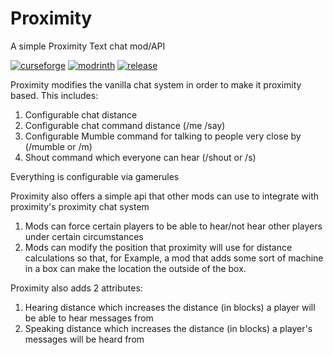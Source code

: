 # Proximity
A simple Proximity Text chat mod/API

[![curseforge](https://img.shields.io/badge/-CurseForge-gray?style=for-the-badge&logo=curseforge&labelColor=orange)](https://www.curseforge.com/minecraft/mc-mods/proximity) 
[![modrinth](https://img.shields.io/badge/-modrinth-gray?style=for-the-badge&labelColor=green&labelWidth=15&logo=appveyor&logoColor=white)](https://modrinth.com/mod/proximity)
[![release](https://img.shields.io/badge/Source-grey?style=for-the-badge&logo=github)](https://github.com/chyzman/proximity)

Proximity modifies the vanilla chat system in order to make it proximity based. This includes:
1. Configurable chat distance
2. Configurable chat command distance (/me /say)
3. Configurable Mumble command for talking to people very close by (/mumble or /m)
4. Shout command which everyone can hear (/shout or /s)

Everything is configurable via gamerules

Proximity also offers a simple api that other mods can use to integrate with proximity's proximity chat system
1. Mods can force certain players to be able to hear/not hear other players under certain circumstances
2. Mods can modify the position that proximity will use for distance calculations so that, for Example, a mod that adds some sort of machine in a box can make the location the outside of the box.

Proximity also adds 2 attributes:
1. Hearing distance which increases the distance (in blocks) a player will be able to hear messages from
2. Speaking distance which increases the distance (in blocks) a player's messages will be heard from
